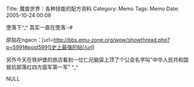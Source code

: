 Title: 魔兽世界：各种技能的配方资料
Category: Memo
Tags: Memo
Date: 2005-10-24 00:08



堕落下^_^ 其实一直在堕落:-#

原贴在ngacn：[url=http://bbs.emu-zone.org/wow/showthread.php?p=5991#post5991]史上最强的帖[/url]

另外今天在铁炉堡的旅店看到一位仁兄脑袋上顶了个公会名字叫“中华人民共和国抵抗部落红四方面军第一军” ^_^

NULL